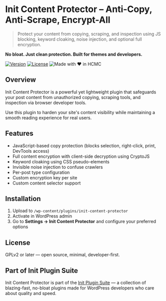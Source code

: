# Init Content Protector – Anti-Copy, Anti-Scrape, Encrypt-All
> Protect your content from copying, scraping, and inspection using JS blocking, keyword cloaking, noise injection, and optional full encryption.

**No bloat. Just clean protection. Built for themes and developers.**

[![Version](https://img.shields.io/badge/stable-v1.0-blue.svg)](https://wordpress.org/plugins/init-content-protector/)
[![License](https://img.shields.io/badge/license-GPLv2-blue.svg)](https://www.gnu.org/licenses/gpl-2.0.html)
![Made with ❤️ in HCMC](https://img.shields.io/badge/Made%20with-%E2%9D%A4%EF%B8%8F%20in%20HCMC-blue)

## Overview

Init Content Protector is a powerful yet lightweight plugin that safeguards your post content from unauthorized copying, scraping tools, and inspection via browser developer tools.

Use this plugin to harden your site's content visibility while maintaining a smooth reading experience for real users.

## Features

- JavaScript-based copy protection (blocks selection, right-click, print, DevTools access)
- Full content encryption with client-side decryption using CryptoJS
- Keyword cloaking using CSS pseudo-elements
- Invisible noise injection to confuse crawlers
- Per-post type configuration
- Custom encryption key per site
- Custom content selector support

## Installation

1. Upload to `/wp-content/plugins/init-content-protector`
2. Activate in WordPress admin
3. Go to **Settings → Init Content Protector** and configure your preferred options

## License

GPLv2 or later — open source, minimal, developer-first.

## Part of Init Plugin Suite

Init Content Protector is part of the [Init Plugin Suite](https://en.inithtml.com/init-plugin-suite-minimalist-powerful-and-free-wordpress-plugins/) — a collection of blazing-fast, no-bloat plugins made for WordPress developers who care about quality and speed.
